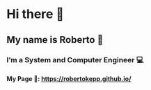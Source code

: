 # Hi there 👋
## My name is Roberto 📛
### I’m a System and Computer Engineer 💻
#### My Page 📝: https://robertokepp.github.io/

<!--
**R0BERT01991/R0BERT01991** is a ✨ _special_ ✨ repository because its `README.md` (this file) appears on your GitHub profile.

Here are some ideas to get you started:

- 🔭 I’m currently working on ...
- 🌱 I’m currently learning ...
- 👯 I’m looking to collaborate on ...
- 🤔 I’m looking for help with ...
- 💬 Ask me about ...
- 📫 How to reach me: ...
- 😄 Pronouns: ...
- ⚡ Fun fact: ...
-->
